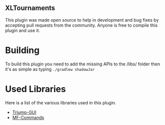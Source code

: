 ## XLTournaments
This plugin was made open source to help in development and bug fixes by accepting pull requests from the community. Anyone is free to compile this plugin and use it.

# Building
To build this plugin you need to add the missing APIs to the /libs/ folder then it's as simple as typing
`./gradlew shadowJar`

# Used Libraries
Here is a list of the various libraries used in this plugin.
- [Triump-GUI](https://github.com/TriumphTeam/triumph-gui)
- [MF-Commands](https://github.com/LichtHund/MF-Documentation/tree/master/mf/mf-1)
